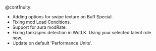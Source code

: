 @cont1nuity:
- Adding options for swipe texture on Buff Special.
- Fixing mod Load Conditions.
- Support for aura modRate.
- Fixing tank/spec detection in WotLK. Using your selected talent role now.
- Update on default 'Performance Units'.

